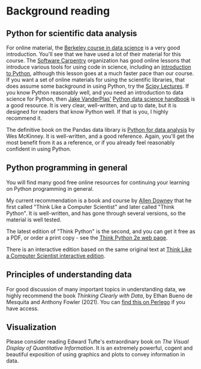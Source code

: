 # Background reading

## Python for scientific data analysis

For online material, the
[Berkeley course in data science](https://www.inferentialthinking.com) is
a very good introduction.  You'll see that we have used a lot of their material
for this course. The [Software Carpentry](https://software-carpentry.org)
organization has good online lessons that introduce various tools for using
code in science, including an [introduction to
Python](http://swcarpentry.github.io/python-novice-inflammation), although this
lesson goes at a much faster pace than our course. If you want a set of online
materials for using the scientific libraries, that does assume some background
in using Python, try the [Scipy Lectures](https://scipy-lectures.org).   If you
know Python reasonably well, and you need an introduction to data science for
Python, then [Jake VanderPlas'](http://vanderplas.com) [Python data science
handbook](https://jakevdp.github.io/PythonDataScienceHandbook) is a good
resource.  It is very clear, well-written, and up to date, but it is designed for readers that know Python well.  If that is you, I highly recommend it.

The definitive book on the Pandas data library is [Python for data
analysis](https://wesmckinney.com/book) by Wes McKinney.  It is well-written,
and a good reference.  Again, you'll get the most benefit from it as a reference, or if you already feel reasonably confident in using Python.

## Python programming in general

You will find many good free online resources for continuing your learning on
Python programming in general.

My current recommendation is a book and course by [Allen
Downey](https://greenteapress.com/wp) that he first called "Think Like
a Computer Scientist" and later called "Think Python".  It is well-written, and
has gone through several versions, so the material is well tested.

The latest edition of "Think Python" is the second, and you can get it free as
a PDF, or order a print copy - see the [Think Python 2e web
page](https://greenteapress.com/wp/think-python-2e).

There is an interactive edition based on the same original text at [Think Like
a Computer Scientist interactive
edition](https://runestone.academy/runestone/books/published/thinkcspy/index.html).

## Principles of understanding data

For good discussion of many important topics in understanding data, we highly
recommend the book *Thinking Clearly with Data*, by Ethan Bueno de Mesquita and
Anthony Fowler (2021).  You can [find this on
Perlego](https://www.perlego.com/book/2646783/thinking-clearly-with-data-a-guide-to-quantitative-reasoning-and-analysis-pdf)
if you have access.

## Visualization

Please consider reading Edward Tufte's extraordinary book on *The Visual
Display of Quantitative Information*.  It is an extremely powerful, cogent and
beautiful exposition of using graphics and plots to convey information in data.
